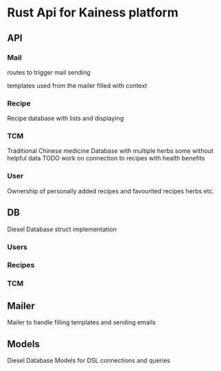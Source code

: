 # Rust Api for Kainess platform

## API 
### Mail
routes to trigger mail sending

templates used from the mailer filled with context

### Recipe
Recipe database with lists and displaying

### TCM
Traditional Chinese medicine Database with multiple herbs some without helpful data
TODO work on connection to recipes with health benefits
### User
Ownership of personally added recipes and favourited recipes herbs
etc.


## DB
Diesel Database struct implementation 
### Users
### Recipes
### TCM

## Mailer

Mailer to handle filling templates and sending emails

## Models

Diesel Database Models for DSL connections and queries 